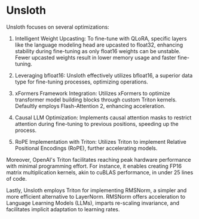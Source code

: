 # Unsloth
Unsloth focuses on several optimizations:

1. Intelligent Weight Upcasting: To fine-tune with QLoRA, specific layers like the language modeling head are upcasted to float32, enhancing stability during fine-tuning as only float16 weights can be unstable. Fewer upcasted weights result in lower memory usage and faster fine-tuning.

2. Leveraging bfloat16: Unsloth effectively utilizes bfloat16, a superior data type for fine-tuning processes, optimizing operations.

3. xFormers Framework Integration: Utilizes xFormers to optimize transformer model building blocks through custom Triton kernels. Defaultly employs Flash-Attention 2, enhancing acceleration.

4. Causal LLM Optimization: Implements causal attention masks to restrict attention during fine-tuning to previous positions, speeding up the process.

5. RoPE Implementation with Triton: Utilizes Triton to implement Relative Positional Encodings (RoPE), further accelerating models.

Moreover, OpenAI's Triton facilitates reaching peak hardware performance with minimal programming effort. For instance, it enables creating FP16 matrix multiplication kernels, akin to cuBLAS performance, in under 25 lines of code.

Lastly, Unsloth employs Triton for implementing RMSNorm, a simpler and more efficient alternative to LayerNorm. RMSNorm offers acceleration to Language Learning Models (LLMs), imparts re-scaling invariance, and facilitates implicit adaptation to learning rates.
